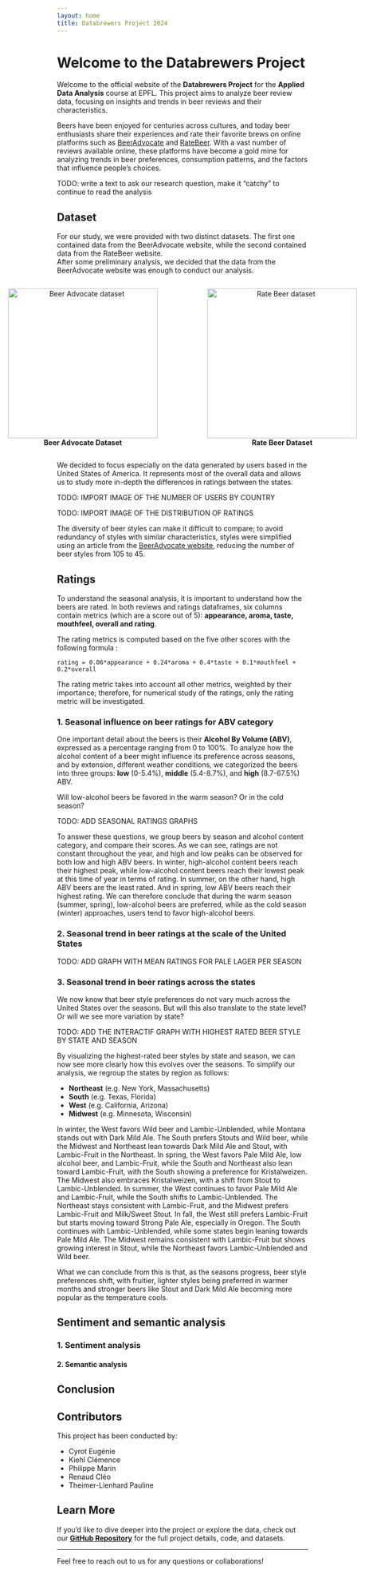 ```yaml
---
layout: home
title: Databrewers Project 2024
---
```


# Welcome to the Databrewers Project

Welcome to the official website of the **Databrewers Project** for the **Applied Data Analysis** course at EPFL. 
This project aims to analyze beer review data, focusing on insights and trends in beer reviews and their characteristics.

Beers have been enjoyed for centuries across cultures, and today beer enthusiasts share their experiences 
and rate their favorite brews on online platforms such as [BeerAdvocate](https://www.beeradvocate.com) 
and [RateBeer](https://www.ratebeer.com). 
With a vast number of reviews available online, these platforms have become a gold mine for analyzing trends in beer preferences, 
consumption patterns, and the factors that influence people’s choices.

TODO: write a text to ask our research question, make it “catchy” to continue to read the analysis

## Dataset

For our study, we were provided with two distinct datasets. 
The first one contained data from the BeerAdvocate website, while the second contained data from the RateBeer website.  
After some preliminary analysis, we decided that the data from the BeerAdvocate website was enough to conduct our analysis.

<div style="display: flex; justify-content: center; gap: 20px;">
  <figure style="text-align: center;">
    <img src="{{ site.baseurl }}/src/graph/introduction/description_ba.png" alt="Beer Advocate dataset" width="300">
    <figcaption style="font-weight: bold;">Beer Advocate Dataset</figcaption>
  </figure>
  <figure style="text-align: center;">
    <img src="{{ site.baseurl }}/src/graph/introduction/description_rb.png" alt="Rate Beer dataset" width="300">
    <figcaption style="font-weight: bold;">Rate Beer Dataset</figcaption>
  </figure>
</div>


We decided to focus especially on the data generated by users based in the United States of America. 
It represents most of the overall data and allows us to study more in-depth the differences in ratings between the states.

TODO: IMPORT IMAGE OF THE NUMBER OF USERS BY COUNTRY

TODO: IMPORT IMAGE OF THE DISTRIBUTION OF RATINGS 

The diversity of beer styles can make it difficult to compare; to avoid redundancy of styles with similar characteristics, styles were simplified using an article from the [BeerAdvocate website](https://www.beeradvocate.com/beer/styles/), reducing the number of beer styles from 105 to 45. 

## Ratings

To understand the seasonal analysis, it is important to understand how the beers are rated. 
In both reviews and ratings dataframes, six columns contain metrics (which are a score out of 5): **appearance, aroma, taste, mouthfeel, overall and rating**. 

The rating metrics is computed based on the five other scores with the following formula :

`rating = 0.06*appearance + 0.24*aroma + 0.4*taste + 0.1*mouthfeel + 0.2*overall`

The rating metric takes into account all other metrics, weighted by their importance; therefore, for numerical study of the ratings, only the rating metric will be investigated. 

### 1. Seasonal influence on beer ratings for ABV category

One important detail about the beers is their **Alcohol By Volume (ABV)**, expressed as a percentage ranging from 0 to 100%.
To analyze how the alcohol content of a beer might influence its preference across seasons, and by extension, different weather conditions, we categorized the beers into three groups: **low** (0-5.4%), **middle** (5.4-8.7%), and **high** (8.7-67.5%) ABV.

Will low-alcohol beers be favored in the warm season? Or in the cold season?

TODO: ADD SEASONAL RATINGS GRAPHS

To answer these questions, we group beers by season and alcohol content category, and compare their scores. 
As we can see, ratings are not constant throughout the year, and high and low peaks can be observed for both low and high ABV beers. In winter, high-alcohol content beers reach their highest peak, while low-alcohol content beers reach their lowest peak at this time of year in terms of rating. In summer, on the other hand, high ABV beers are the least rated. 
And in spring, low ABV beers reach their highest rating. We can therefore conclude that during the warm season (summer, spring), low-alcohol beers are preferred, while as the cold season (winter) approaches, users tend to favor high-alcohol beers.

### 2. Seasonal trend in beer ratings at the scale of the United States

TODO: ADD GRAPH WITH MEAN RATINGS FOR PALE LAGER PER SEASON

### 3. Seasonal trend in beer ratings across the states

We now know that beer style preferences do not vary much across the United States over the seasons. But will this also translate to the state level? Or will we see more variation by state?

TODO: ADD THE INTERACTIF GRAPH WITH HIGHEST RATED BEER STYLE BY STATE AND SEASON

By visualizing the highest-rated beer styles by state and season, we can now see more clearly how this evolves over the seasons. 
To simplify our analysis, we regroup the states by region as follows:
- **Northeast** (e.g. New York, Massachusetts)
- **South** (e.g. Texas, Florida)
- **West** (e.g. California, Arizona)
- **Midwest** (e.g. Minnesota, Wisconsin)

In winter, the West favors Wild beer and Lambic-Unblended, while Montana stands out with Dark Mild Ale. 
The South prefers Stouts and Wild beer, while the Midwest and Northeast lean towards Dark Mild Ale and Stout, with Lambic-Fruit in the Northeast. 
In spring, the West favors Pale Mild Ale, low alcohol beer, and Lambic-Fruit, while the South and Northeast also lean toward Lambic-Fruit, with the South showing a preference for Kristalweizen. 
The Midwest also embraces Kristalweizen, with a shift from Stout to Lambic-Unblended. 
In summer, the West continues to favor Pale Mild Ale and Lambic-Fruit, while the South shifts to Lambic-Unblended. 
The Northeast stays consistent with Lambic-Fruit, and the Midwest prefers Lambic-Fruit and Milk/Sweet Stout. 
In fall, the West still prefers Lambic-Fruit but starts moving toward Strong Pale Ale, especially in Oregon. 
The South continues with Lambic-Unblended, while some states begin leaning towards Pale Mild Ale. 
The Midwest remains consistent with Lambic-Fruit but shows growing interest in Stout, while the Northeast favors Lambic-Unblended and Wild beer.

What we can conclude from this is that, as the seasons progress, beer style preferences shift, with fruitier, lighter styles being preferred in warmer months and stronger beers like Stout and Dark Mild Ale becoming more popular as the temperature cools. 

## Sentiment and semantic analysis

### 1. Sentiment analysis

#### 2. Semantic analysis

## Conclusion

## Contributors

This project has been conducted by:
- Cyrot Eugénie
- Kiehl Clémence
- Philippe Marin
- Renaud Cléo
- Theimer-Lienhard Pauline

## Learn More

If you’d like to dive deeper into the project or explore the data, check out our **[GitHub Repository](https://github.com/epfl-ada/ada-2024-project-databrewers)** for the full project details, code, and datasets.

---

Feel free to reach out to us for any questions or collaborations!

